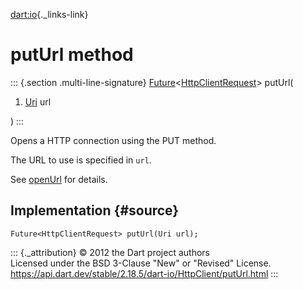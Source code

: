 [dart:io](../../dart-io/dart-io-library){._links-link}

putUrl method
=============

::: {.section .multi-line-signature}
[Future](../../dart-async/future-class)\<[HttpClientRequest](../httpclientrequest-class)\>
putUrl(

1.  [Uri](../../dart-core/uri-class) url

)
:::

Opens a HTTP connection using the PUT method.

The URL to use is specified in `url`.

See [openUrl](openurl) for details.

Implementation {#source}
--------------

``` {.language-dart data-language="dart"}
Future<HttpClientRequest> putUrl(Uri url);
```

::: {._attribution}
© 2012 the Dart project authors\
Licensed under the BSD 3-Clause \"New\" or \"Revised\" License.\
<https://api.dart.dev/stable/2.18.5/dart-io/HttpClient/putUrl.html>
:::

